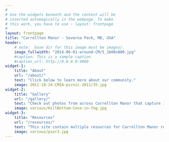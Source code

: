 ```yaml
---
#
# Use the widgets beneath and the content will be
# inserted automagically in the webpage. To make
# this work, you have to use › layout: frontpage
#
layout: frontpage
title: "Carrollton Manor - Severna Park, MD, USA"
header:
    # note:  base dir for this image must be images/.
    image_fullwidth: "2014-06-01-around-CM/5_1600x800.jpg"
    #caption: This is a sample caption
    #caption_url: http://0.0.0.0:4000 
widget-1:
    title: "About"
    url: "/about/"
    text: "Click below to learn more about our community."
    image: 2011-10-24-CMIA-picnic-2011/35.jpg
widget-2:
    title: "Gallery"
    url: "/gallery/"
    text: "Check out photos from across Carrollton Manor that capture its beauty and vibrance."
    image: various/HillBottom-Cove-in-fog.jpg
widget-3:
    title: "Resources"
    url: "/resources/"
    text: "This site contain multiple resources for Carrollton Manor residents, including web links, official community documents, and digital copies of <em>The Eagle</em>, CM's quarterly newsletter."
    image: various/pier3.jpg
---
```

